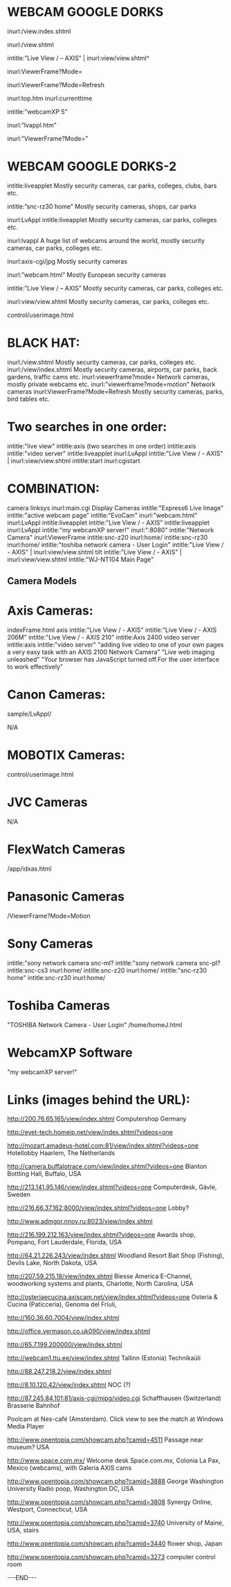 # WEBCAM GOOGLE DORKS
 
inurl:/view.index.shtml
 
inurl:/view.shtml
 
intitle:”Live View / – AXIS” | inurl:view/view.shtml^
 
inurl:ViewerFrame?Mode=
 
inurl:ViewerFrame?Mode=Refresh

inurl:top.htm inurl:currenttime

intitle:”webcamXP 5”

inurl:”lvappl.htm”

inurl:”ViewerFrame?Mode=”

# WEBCAM GOOGLE DORKS-2

intitle:liveapplet Mostly security cameras, car parks, colleges, clubs, bars etc.

intitle:”snc-rz30 home” Mostly security cameras, shops, car parks

inurl:LvAppl intitle:liveapplet Mostly security cameras, car parks, colleges etc.

inurl:lvappl A huge list of webcams around the world, mostly security cameras, car parks, colleges
etc.

inurl:axis-cgi/jpg Mostly security cameras

inurl:”webcam.html” Mostly European security cameras

intitle:”Live View / – AXIS” Mostly security cameras, car parks, colleges etc.

inurl:view/view.shtml Mostly security cameras, car parks, colleges etc.

control/userimage.html

# BLACK HAT:
 
inurl:/view.shtml Mostly security cameras, car parks, colleges etc.
inurl:/view/index.shtml Mostly security cameras, airports, car parks, back gardens, traffic cams etc.
inurl:viewerframe?mode= Network cameras, mostly private webcams etc.
inurl:"viewerframe?mode=motion" Network cameras
inurl:ViewerFrame?Mode=Refresh Mostly security cameras, parks, bird tables etc.

# Two searches in one order:

intitle:"live view" intitle:axis (two searches in one order)
intitle:axis intitle:"video server"
intitle:liveapplet inurl:LvAppl
intitle:"Live View / - AXIS" | inurl:view/view.shtml
intitle:start inurl:cgistart

# COMBINATION:

camera linksys inurl:main.cgi
Display Cameras intitle:"Express6 Live Image"
intitle:"active webcam page"
intitle:"EvoCam" inurl:"webcam.html"
inurl:LvAppl intitle:liveapplet
intitle:"Live View / - AXIS"
intitle:liveapplet inurl:LvAppl
intitle:"my webcamXP server!" inurl:":8080"
intitle:"Network Camera" inurl:ViewerFrame
intitle:snc-z20 inurl:home/
intitle:snc-rz30 inurl:home/
intitle:"toshiba network camera - User Login"
intitle:"Live View / - AXIS" | inurl:view/view.shtml
tilt intitle:"Live View / - AXIS" | inurl:view/view.shtml
intitle:"WJ-NT104 Main Page"


## Camera Models

# Axis Cameras:

indexFrame.html axis
intitle:"Live View / - AXIS"
intitle:"Live View / - AXIS 206M"
intitle:"Live View / - AXIS 210"
intitle:Axis 2400 video server
intitle:axis intitle:"video server"
"adding live video to one of your own pages a very easy task with an AXIS 2100 Network Camera"
"Live web imaging unleashed"
"Your browser has JavaScript turned off.For the user interface to work effectively"

# Canon Cameras:

sample/LvAppl/

N/A

# MOBOTIX Cameras:

control/userimage.html

# JVC Cameras

N/A

# FlexWatch Cameras

/app/idxas.html

# Panasonic Cameras

/ViewerFrame?Mode=Motion

# Sony Cameras

intitle:"sony network camera snc-ml?
intitle:"sony network camera snc-pl?
intitle:snc-cs3 inurl:home/
intitle:snc-z20 inurl:home/
intitle:"snc-rz30 home"
intitle:snc-rz30 inurl:home/
 
 # Toshiba Cameras

"TOSHIBA Network Camera - User Login"
/home/homeJ.html
 
 # WebcamXP Software

"my webcamXP server!"

# Links (images behind the URL):
 
http://200.76.65.165/view/index.shtml Computershop Germany

http://eyet-tech.homeip.net/view/index.shtml?videos=one

http://mozart.amadeus-hotel.com:81/view/index.shtml?videos=one Hotellobby Haarlem, The Netherlands

http://camera.buffalotrace.com/view/index.shtml?videos=one Blanton Bottling Hall, Buffalo, USA

http://213.141.95.146/view/index.shtml?videos=one Computerdesk, Gävle, Sweden

http://216.66.37.162:8000/view/index.shtml?videos=one Lobby?

http://www.admgor.nnov.ru:8023/view/index.shtml

http://216.199.212.163/view/index.shtml?videos=one Awards shop, Pompano, Fort Lauderdale, Florida, USA

http://64.21.226.243/view/index.shtml Woodland Resort Bait Shop (Fishing), Devils Lake, North Dakota, USA

http://207.59.215.18/view/index.shtml Biesse America E-Channel, woodworking systems and plants, Charlotte, North Carolina, USA

http://osteriaecucina.axiscam.net/view/index.shtml?videos=one Osteria & Cucina (Paticceria), Genoma del Friuli, 

http://160.36.60.7004/view/index.shtml

http://office.vermason.co.uk090/view/index.shtml

http://65.7.199.200000/view/index.shtml

http://webcam1.ttu.ee/view/index.shtml Tallinn (Estonia) Technikaüli

http://88.247.218.2/view/index.shtml

http://8.10.120.42/view/index.shtml NOC (?)

http://87.245.84.101:81/axis-cgi/mjpg/video.cgi Schaffhausen (Switzerland) Brasserie Bahnhof

Poolcam at Nes-café (Amsterdam). Click view to see the match at Windows Media Player

http://www.opentopia.com/showcam.php?camid=4511 Passage near museum? USA

http://www.space.com.mx/ Welcome desk Space.com.mx, Colonia La Pax, Mexico (webcams), with Galeria AXIS cams

http://www.opentopia.com/showcam.php?camid=3888 George Washington University Radio poop, Washington DC, USA

http://www.opentopia.com/showcam.php?camid=3808 Synergy Online, Westport, Connecticut, USA

http://www.opentopia.com/showcam.php?camid=3740 University of Maine, USA, stairs

http://www.opentopia.com/showcam.php?camid=3440 flower shop, Japan

http://www.opentopia.com/showcam.php?camid=3273 computer control room
 
---END---
